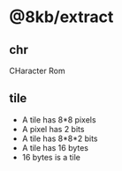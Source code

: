 # @8kb/extract

## chr
CHaracter Rom

## tile
+ A tile has 8\*8 pixels
+ A pixel has 2 bits
+ A tile has 8\*8\*2 bits
+ A tile has 16 bytes
+ 16 bytes is a tile
